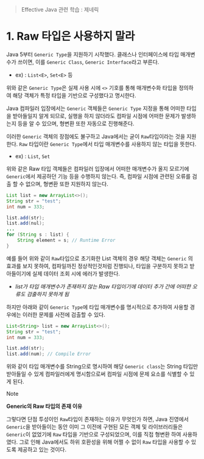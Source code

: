 > Effective Java 관련 학습 : 제네릭

# 1. Raw 타입은 사용하지 말라
Java 5부터 `Generic Type`을 지원하기 시작했다. 클래스나 인터페이스에 타입 매개변수가 쓰이면, 이를 `Generic Class`, `Generic Interface`라고 부른다.
- ex) : `List<E>`, `Set<E>` 등

위와 같은 `Generic Type`은 실제 사용 시에 `<>` 기호를 통해 매개변수화 타입을 정의하여 해당 객체가 특정 타입을 기반으로 구성했다고 명시한다.

Java 컴파일러 입장에서는 `Generic` 객체들은 `Generic Type` 지정을 통해 어떠한 타입을 받아들일지 알게 되므로, 실행을 하지 않더라도 컴파일 시점에 어떠한 문제가 발생하는지 등을 알 수 있으며, 형변환 또한 자동으로 진행해준다.

이러한 `Generic` 객체의 장점에도 불구하고 Java에서는 굳이 `Raw`타입이라는 것을 지원한다.
`Raw` 타입이란 `Generic Type`에서 타입 매개변수를 사용하지 않는 타입을 뜻한다.
- ex) : `List`, `Set`

위와 같은 Raw 타입 객체들은 컴파일러 입장에서 어떠한 매개변수가 올지 모르기에 `Generic`에서 제공하던 기능 등을 수행하지 않는다.
즉, 컴파일 시점에 관련된 오류를 검출 할 수 없으며, 형변환 또한 지원하지 않는다.

```java
List list = new ArrayList<>();
String str = "test";
int num = 333;

list.add(str);
list.add(nul);
...
for (String s : list) {
	String element = s; // Runtime Error
}
```

예를 들어 위와 같이 `Raw`타입으로 초기화한 List 객체의 경우 해당 객체는 `Generic` 의 효과를 보지 못하여, 컴파일까진 정상적인것처럼 진행되나, 타입을 구분하지 못하고 받아들이기에 실제 데이터 조회 시에 에러가 발생한다.
- *list가 타입 매개변수가 존재하지 않는 Raw 타입이기에 데이터 추가 간에 어떠한 오류도 검출하지 못하게 됨*

하지만 아래와 같이 `Generic Type`에 타입 매개변수를 명시적으로 추가하여 사용할 경우에는 이러한 문제를 사전에 검출할 수 있다.

```java
List<String> list = new ArrayList<>();
String str = "test";
int num = 333;

list.add(str);
list.add(num); // Compile Error
```

위와 같이 타입 매개변수를 String으로 명시하여 해당 `Generic class`는 String 타입만 받아들일 수 있게 컴파일러에게 명시함으로써 컴파일 시점에 문제 요소를 식별할 수 있게 된다.

> [!NOTE]
> **Generic의 Raw 타입의 존재 이유**
> 
>  그렇다면 단점 투성이인 `Raw`타입이 존재하는 이유가 무엇인가 하면, Java 진영에서 `Generic`을 받아들이는 동안 이미 그 이전에 구현된 모든 객체 및 라이브러리들은 `Generic`이 없었기에 `Raw` 타입을 기반으로 구성되었으며, 이를 직접 형변환 하여 사용하였다.
>  그로 인해 Java에서도 하위 호환성을 위해 어쩔 수 없이 `Raw` 타입을 사용할 수 있도록 제공하고 있는 것이다.

